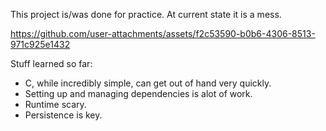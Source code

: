 This project is/was done for practice. At current state it is a mess. 

https://github.com/user-attachments/assets/f2c53590-b0b6-4306-8513-971c925e1432

Stuff learned so far:
- C, while incredibly simple, can get out of hand very quickly.
- Setting up and managing dependencies is alot of work.
- Runtime scary.
- Persistence is key.
